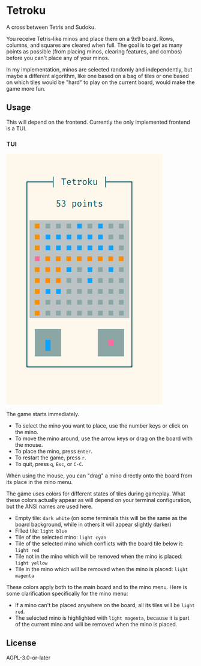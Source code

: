 # Tetroku

A cross between Tetris and Sudoku.

You receive Tetris-like minos and place them on a 9x9 board.
Rows, columns, and squares are cleared when full.
The goal is to get as many points as possible (from placing minos, clearing features, and combos) before you can't place any of your minos.

In my implementation, minos are selected randomly and independently, but maybe a different algorithm, like one based on a bag of tiles or one based on which tiles would be "hard" to play on the current board, would make the game more fun.

## Usage

This will depend on the frontend. Currently the only implemented frontend is a TUI.

### TUI

![An example of the TUI in use. 53 points. The board is moderately full. A 1x1 mino is being placed, which will remove a row, a column, and a square.](tui-example.png)

The game starts immediately.

- To select the mino you want to place, use the number keys or click on the mino.
- To move the mino around, use the arrow keys or drag on the board with the mouse.
- To place the mino, press `Enter`.
- To restart the game, press `r`.
- To quit, press `q`, `Esc`, or `C-C`.

When using the mouse, you can "drag" a mino directly onto the board from its place in the mino menu.

The game uses colors for different states of tiles during gameplay. What these colors actually appear as will depend on your terminal configuration, but the ANSI names are used here.

- Empty tile: `dark white` (on some terminals this will be the same as the board background, while in others it will appear slightly darker)
- Filled tile: `light blue`
- Tile of the selected mino: `light cyan`
- Tile of the selected mino which conflicts with the board tile below it: `light red`
- Tile not in the mino which will be removed when the mino is placed: `light yellow`
- Tile in the mino which will be removed when the mino is placed: `light magenta`

These colors apply both to the main board and to the mino menu. Here is some clarification specifically for the mino menu:

- If a mino can't be placed anywhere on the board, all its tiles will be `light red`.
- The selected mino is highlighted with `light magenta`, because it is part of the current mino and will be removed when the mino is placed.

## License

AGPL-3.0-or-later
